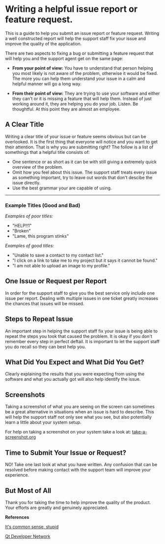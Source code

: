 # Writing a helpful issue report or feature request.

This is a guide to help you submit an issue report or feature request.  Writing a well constructed report will help the support staff fix your issue and improve the quality of the application.

There are two aspects to fixing a bug or submitting a feature request that will help you and the support agent get on the same page:

* __From your point of view:__ You have to understand that person helping you most likely is not aware of the problem, otherwise it would be fixed.  The more you can help them understand your issue in a calm and helpful manner will go a long way.

* __From their point of view:__ They are trying to use your software and either they can't or it is missing a feature that will help them.  Instead of just working around it, they are helping you do your job.  Listen.  Be thoughtful.  At this point they are almost an employee. 

## A Clear Title

Writing a clear title of your issue or feature seems obvious but can be overlooked.  It is the first thing that everyone will notice and you want to get their attention.  That is why you are submitting right? The follow is a list of somethings that a helpful title consists of:

* One sentence or as short as it can be with still giving a extremely quick overview of the problem.
* Omit how you feel about this issue.  The support staff treats every issue as something important, try to leave out words that don't descibe the issue directly.
* Use the best grammar your are capable of using.

---------------------------------------

### Example Titles (Good and Bad)

*Examples of poor titles:*
* "HELP!!1"
* "Broken"
* "Lame, this program stinks"

*Examples of good titles:*
* "Unable to save a contact to my contact list."
* "I click on a link to take me to my project but it says it cannot be found."
* "I am not able to upload an image to my profile."

## One Issue or Request per Report

In order for the support staff to give you the best service only include one issue per report.  Dealing with multiple issues in one ticket greatly increases the chances that issues will be missed.

## Steps to Repeat Issue

An important step in helping the support staff fix your issue is being able to repeat the steps you took that caused the problem.  It is okay if you don't remember every step in perfect deftail.  It is important to let the support staff you do recall so they can best help you.

## What Did You Expect and What Did You Get?

Clearly explaining the results that you were expecting from using the software and what you actually got will also help identify the issue.

## Screenshots

Taking a screenshot of what you are seeing on the screen can sometimes be a great alternative in situations when an issue is hard to describe.  This will help the support staff not only see what you see, but also potentially learn a little about your system setup.

For help on taking a screenshot on your system take a look at: [take-a-screenshot.org][3]

## Time to Submit Your Issue or Request?

NO!  Take one last look at what you have written.  Any confusion that can be resolved before making contact with the support team will improve your experience.

## But Most of All

Thank you for taking the time to help improve the quality of the product.  Your efforts are greatly and genuinely appreciated.

__References__

[It's common sense, stupid][1]

[Qt Developer Network][2]

[1]: http://itscommonsensestupid.blogspot.com/2008/07/tips-to-write-good-bug-report.html
[2]: http://qt-project.org/wiki/ReportingBugsInQt
[3]: http://take-a-screenshot.org/